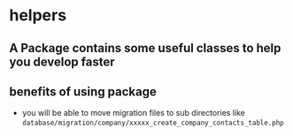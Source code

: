 # helpers

## A Package contains some useful classes to help you develop faster


## benefits of using package

* you will be able to move migration files to sub directories like `database/migration/company/xxxxx_create_company_contacts_table.php`

